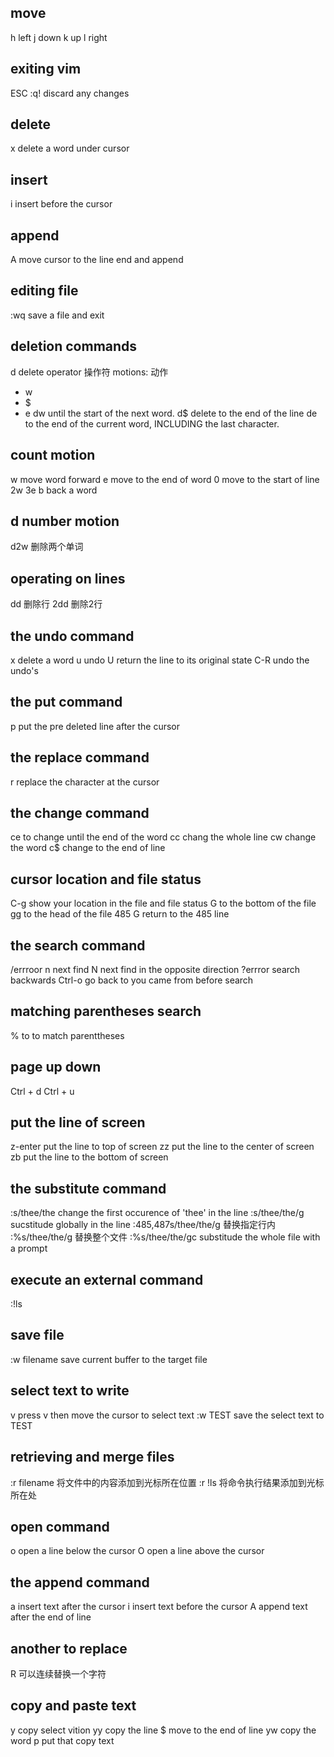 ## move
h left
j down
k up
l right

## exiting vim
ESC
:q! discard any changes

## delete
x delete a word under cursor

## insert
i insert before the cursor

## append
A move cursor to the line end and append

## editing file
:wq save a file and exit

## deletion commands
d delete operator 操作符
  motions: 动作
  - w
  - $
  - e
dw until the start of the next word.
d$ delete to the end of the line
de to the end of the current word, INCLUDING the last character.

## count motion
w move word forward
e move to the end of word
0 move to the start of line
2w
3e
b back a word

## d number motion
d2w 删除两个单词

## operating on lines
dd 删除行
2dd 删除2行

## the undo command
x delete a word
u undo
U return the line to its original state
C-R undo the undo's

## the put command
p put the pre deleted line after the cursor

## the replace command
r replace the character at the cursor

## the change command
ce to change until the end of the word
cc chang the whole line
cw change the word
c$ change to the end of line

## cursor location and file status
C-g show your location in the file and file status
G to the bottom of the file
gg to the head of the file
485 G return to the 485 line

## the search command
/errroor
n next find
N next find in the opposite direction
?errror search backwards
Ctrl-o go back to you came from before search

## matching parentheses search
% to to match parenttheses

## page up down
Ctrl + d
Ctrl + u

## put the line of screen
z-enter put the line to top of screen
zz put the line to the center of screen
zb put the line to the bottom of screen

## the substitute command
:s/thee/the change the first occurence of 'thee' in the line
:s/thee/the/g sucstitude globally in the line
:485,487s/thee/the/g 替换指定行内
:%s/thee/the/g 替换整个文件
:%s/thee/the/gc substitude the whole file with a prompt

## execute an external command
:!ls


## save file
:w filename save current buffer to the target file

## select text to write
v press v
then move the cursor to select text
:w TEST save the select text to TEST

## retrieving and merge files
:r filename 将文件中的内容添加到光标所在位置
:r !ls 将命令执行结果添加到光标所在处

## open command
o open a line below the cursor
O open a line above the cursor

## the append command
a insert text after the cursor
i insert text before the cursor
A append text after the end of line

## another to replace
R 可以连续替换一个字符


## copy and paste text
y copy select vition
yy copy the line
$ move to the end of line
yw copy the word
p put that copy text







